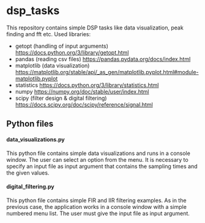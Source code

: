 # dsp_tasks
This repository contains simple DSP tasks like data visualization, peak finding and fft etc.
Used libraries:
 - getopt (handling of input arguments)
 https://docs.python.org/3/library/getopt.html
 - pandas (reading csv files)
 https://pandas.pydata.org/docs/index.html
 - matplotlib (data visualization)
 https://matplotlib.org/stable/api/_as_gen/matplotlib.pyplot.html#module-matplotlib.pyplot
 - statistics
 https://docs.python.org/3/library/statistics.html
 - numpy
 https://numpy.org/doc/stable/user/index.html
 - scipy (filter design & digital filtering)
 https://docs.scipy.org/doc/scipy/reference/signal.html

## Python files

#### data_visualizations.py
This python file contains simple data visualizations and runs in a console window. The user can select an option from the menu. It is necessary to specify an input file as input argument that contains the sampling times and the given values.
#### digital_filtering.py
This python file contains simple FIR and IIR filtering examples. As in the previous case, the application works in a console window with a simple numbered menu list. The user must give the input file as input argument.

